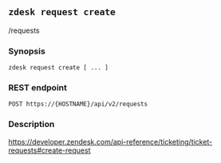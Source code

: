 ## `zdesk request create`

/requests

### Synopsis

    zdesk request create [ ... ]

### REST endpoint

    POST https://{HOSTNAME}/api/v2/requests

### Description

https://developer.zendesk.com/api-reference/ticketing/ticket-requests#create-request

